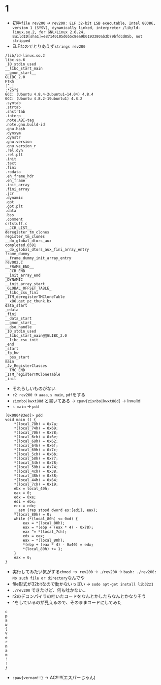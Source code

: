 # 1
- 初手`file rev200` -> `rev200: ELF 32-bit LSB executable, Intel 80386, version 1 (SYSV), dynamically linked, interpreter /lib/ld-linux.so.2, for GNU/Linux 2.6.24, BuildID[sha1]=e87140105d6b5c8ea9b0193380ab3b79bfdcd85b, not stripped`
- ELFなのでとりあえず`strings rev200`
```
/lib/ld-linux.so.2
libc.so.6
_IO_stdin_used
__libc_start_main
__gmon_start__
GLIBC_2.0
PTRh 
[^_]
;*2$"$
GCC: (Ubuntu 4.8.4-2ubuntu1~14.04) 4.8.4
GCC: (Ubuntu 4.8.2-19ubuntu1) 4.8.2
.symtab
.strtab
.shstrtab
.interp
.note.ABI-tag
.note.gnu.build-id
.gnu.hash
.dynsym
.dynstr
.gnu.version
.gnu.version_r
.rel.dyn
.rel.plt
.init
.text
.fini
.rodata
.eh_frame_hdr
.eh_frame
.init_array
.fini_array
.jcr
.dynamic
.got
.got.plt
.data
.bss
.comment
crtstuff.c
__JCR_LIST__
deregister_tm_clones
register_tm_clones
__do_global_dtors_aux
completed.6591
__do_global_dtors_aux_fini_array_entry
frame_dummy
__frame_dummy_init_array_entry
rev002.c
__FRAME_END__
__JCR_END__
__init_array_end
_DYNAMIC
__init_array_start
_GLOBAL_OFFSET_TABLE_
__libc_csu_fini
_ITM_deregisterTMCloneTable
__x86.get_pc_thunk.bx
data_start
_edata
_fini
__data_start
__gmon_start__
__dso_handle
_IO_stdin_used
__libc_start_main@@GLIBC_2.0
__libc_csu_init
_end
_start
_fp_hw
__bss_start
main
_Jv_RegisterClasses
__TMC_END__
_ITM_registerTMCloneTable
_init
```
- それらしいものがない
- `r2 rev200` -> `aaaa`, `s main`, `pdf`をする
- `zixnbo|kwxt88d` と書いてある -> `cpaw{zixnbo|kwxt88d}` -> Invalid
- `s main` -> `pdd`
```
[0x080483ed]> pdd
void main () {
    *(local_78h) = 0x7a;
    *(local_74h) = 0x69;
    *(local_70h) = 0x78;
    *(local_6ch) = 0x6e;
    *(local_68h) = 0x62;
    *(local_64h) = 0x6f;
    *(local_60h) = 0x7c;
    *(local_5ch) = 0x6b;
    *(local_58h) = 0x77;
    *(local_54h) = 0x78;
    *(local_50h) = 0x74;
    *(local_4ch) = 0x38;
    *(local_48h) = 0x38;
    *(local_44h) = 0x64;
    *(local_7ch) = 0x19;
    ebx = local_40h;
    eax = 0;
    edx = 0xe;
    edi = ebx;
    ecx = edx;
    __asm (rep stosd dword es:[edi], eax);
    *(local_80h) = 0;
    while (*(local_80h) <= 0xd) {
        eax = *(local_80h);
        eax = *(ebp + (eax * 4) - 0x78);
        eax ^= *(local_7ch);
        edx = eax;
        eax = *(local_80h);
        *(ebp + (eax * 4) - 0x40) = edx;
        *(local_80h) += 1;
    }
    eax = 0;
}
```
- 実行してみたい気がする`chmod +x rev200` -> `./rev200` -> `bash: ./rev200: No such file or directory`なんでや
- file形式が32bitなので動かないっぽい -> `sudo apt-get install lib32z1`
- `./rev200` できたけど、何も吐かない…
- r2のデコンパイラの吐いたコードをなんとかしたらなんとかなりそう
- ^をしているのが見えるので、そのままコードにしてみた
```
c
p
a
w
{
v
e
r
n
a
m
!
!
}

```
- `cpaw{vernam!!}` -> AC!!!!!(エスパーじゃん)
